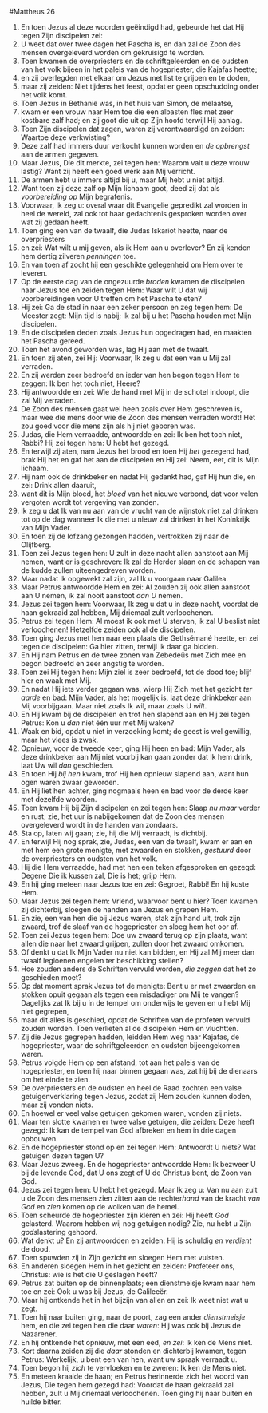 #Mattheus 26
1. En toen Jezus al deze woorden geëindigd had, gebeurde het dat Hij tegen Zijn discipelen zei:
2. U weet dat over twee dagen het Pascha is, en dan zal de Zoon des mensen overgeleverd worden om gekruisigd te worden.
3. Toen kwamen de overpriesters en de schriftgeleerden en de oudsten van het volk bijeen in het paleis van de hogepriester, die Kajafas heette;
4. en zij overlegden met elkaar om Jezus met list te grijpen en te doden,
5. maar zij zeiden: Niet tijdens het feest, opdat er geen opschudding onder het volk komt.
6. Toen Jezus in Bethanië was, in het huis van Simon, de melaatse,
7. kwam er een vrouw naar Hem toe die een albasten fles met zeer kostbare zalf had; en zij goot die uit op Zijn hoofd terwijl Hij aanlag.
8. Toen Zijn discipelen dat zagen, waren zij verontwaardigd en zeiden: Waartoe deze verkwisting?
9. Deze zalf had immers duur verkocht kunnen worden en *de opbrengst* aan de armen gegeven.
10. Maar Jezus, Die dit merkte, zei tegen hen: Waarom valt u deze vrouw lastig? Want zij heeft een goed werk aan Mij verricht.
11. De armen hebt u immers altijd bij u, maar Mij hebt u niet altijd.
12. Want toen zij deze zalf op Mijn lichaam goot, deed zij dat als *voorbereiding op* Mijn begrafenis.
13. Voorwaar, Ik zeg u: overal waar dit Evangelie gepredikt zal worden in heel de wereld, zal ook tot haar gedachtenis gesproken worden over wat zij gedaan heeft.
14. Toen ging een van de twaalf, die Judas Iskariot heette, naar de overpriesters
15. en zei: Wat wilt u mij geven, als ik Hem aan u overlever? En zij kenden hem dertig zilveren *penningen* toe.
16. En van toen af zocht hij een geschikte gelegenheid om Hem over te leveren.
17. Op de eerste dag van de ongezuurde *broden* kwamen de discipelen naar Jezus toe en zeiden tegen Hem: Waar wilt U dat wij voorbereidingen voor U treffen om het Pascha te eten?
18. Hij zei: Ga de stad in naar een zeker persoon en zeg tegen hem: De Meester zegt: Mijn tijd is nabij; Ik zal bij u het Pascha houden met Mijn discipelen.
19. En de discipelen deden zoals Jezus hun opgedragen had, en maakten het Pascha gereed.
20. Toen het avond geworden was, lag Hij aan met de twaalf.
21. En toen zij aten, zei Hij: Voorwaar, Ik zeg u dat een van u Mij zal verraden.
22. En zij werden zeer bedroefd en ieder van hen begon tegen Hem te zeggen: Ik ben het toch niet, Heere?
23. Hij antwoordde en zei: Wie de hand met Mij in de schotel indoopt, die zal Mij verraden.
24. De Zoon des mensen gaat wel heen zoals over Hem geschreven is, maar wee die mens door wie de Zoon des mensen verraden wordt! Het zou goed voor die mens zijn als hij niet geboren was.
25. Judas, die Hem verraadde, antwoordde en zei: Ik ben het toch niet, Rabbi? Hij zei tegen hem: U hebt het gezegd.
26. En terwijl zij aten, nam Jezus het brood en toen Hij *het* gezegend had, brak Hij het en gaf het aan de discipelen en Hij zei: Neem, eet, dit is Mijn lichaam.
27. Hij nam ook de drinkbeker en nadat Hij gedankt had, gaf Hij hun die, en zei: Drink allen daaruit,
28. want dit is Mijn bloed, het *bloed* van het nieuwe verbond, dat voor velen vergoten wordt tot vergeving van zonden.
29. Ik zeg u dat Ik van nu aan van de vrucht van de wijnstok niet zal drinken tot op de dag wanneer Ik die met u nieuw zal drinken in het Koninkrijk van Mijn Vader.
30. En toen zij de lofzang gezongen hadden, vertrokken zij naar de Olijfberg.
31. Toen zei Jezus tegen hen: U zult in deze nacht allen aanstoot aan Mij nemen, want er is geschreven: Ik zal de Herder slaan en de schapen van de kudde zullen uiteengedreven worden.
32. Maar nadat Ik opgewekt zal zijn, zal Ik u voorgaan naar Galilea.
33. Maar Petrus antwoordde Hem en zei: Al zouden zij ook allen aanstoot aan U nemen, ik zal nooit aanstoot *aan U* nemen.
34. Jezus zei tegen hem: Voorwaar, Ik zeg u dat u in deze nacht, voordat de haan gekraaid zal hebben, Mij driemaal zult verloochenen.
35. Petrus zei tegen Hem: Al moest ik ook met U sterven, ik zal U beslist niet verloochenen! Hetzelfde zeiden ook al de discipelen.
36. Toen ging Jezus met hen naar een plaats die Gethsémané heette, en zei tegen de discipelen: Ga hier zitten, terwijl Ik daar ga bidden.
37. En Hij nam Petrus en de twee zonen van Zebedeüs met Zich mee en begon bedroefd en zeer angstig te worden.
38. Toen zei Hij tegen hen: Mijn ziel is zeer bedroefd, tot de dood toe; blijf hier en waak met Mij.
39. En nadat Hij iets verder gegaan was, wierp Hij Zich met het gezicht *ter aarde* en bad: Mijn Vader, als het mogelijk is, laat deze drinkbeker aan Mij voorbijgaan. Maar niet zoals Ik wil, maar zoals U *wilt*.
40. En Hij kwam bij de discipelen en trof hen slapend aan en Hij zei tegen Petrus: Kon u *dan* niet één uur met Mij waken?
41. Waak en bid, opdat u niet in verzoeking komt; de geest is wel gewillig, maar het vlees is zwak.
42. Opnieuw, voor de tweede keer, ging Hij heen en bad: Mijn Vader, als deze drinkbeker aan Mij niet voorbij kan gaan zonder dat Ik hem drink, laat Uw wil *dan* geschieden.
43. En toen Hij *bij hen* kwam, trof Hij hen opnieuw slapend aan, want hun ogen waren zwaar geworden.
44. En Hij liet hen achter, ging nogmaals heen en bad voor de derde keer met dezelfde woorden.
45. Toen kwam Hij bij Zijn discipelen en zei tegen hen: Slaap *nu* *maar* verder en rust; zie, het uur is nabijgekomen dat de Zoon des mensen overgeleverd wordt in de handen van zondaars.
46. Sta op, laten wij gaan; zie, hij die Mij verraadt, is dichtbij.
47. En terwijl Hij nog sprak, zie, Judas, een van de twaalf, kwam er aan en met hem een grote menigte, met zwaarden en stokken, *gestuurd* door de overpriesters en oudsten van het volk.
48. Hij die Hem verraadde, had met hen een teken afgesproken en gezegd: Degene Die ik kussen zal, Die is het; grijp Hem.
49. En hij ging meteen naar Jezus toe en zei: Gegroet, Rabbi! En hij kuste Hem.
50. Maar Jezus zei tegen hem: Vriend, waarvoor bent u hier? Toen kwamen zij dichterbij, sloegen de handen aan Jezus en grepen Hem.
51. En zie, een van hen die bij Jezus waren, stak zijn hand uit, trok zijn zwaard, trof de slaaf van de hogepriester en sloeg hem het oor af.
52. Toen zei Jezus tegen hem: Doe uw zwaard terug op zijn plaats, want allen die naar het zwaard grijpen, zullen door het zwaard omkomen.
53. Of denkt u dat Ik Mijn Vader nu niet kan bidden, en Hij zal Mij meer dan twaalf legioenen engelen ter beschikking stellen?
54. Hoe zouden anders de Schriften vervuld worden, *die zeggen* dat het zo geschieden moet?
55. Op dat moment sprak Jezus tot de menigte: Bent u er met zwaarden en stokken opuit gegaan als tegen een misdadiger om Mij te vangen? Dagelijks zat Ik bij u in de tempel om onderwijs te geven en u hebt Mij niet gegrepen,
56. maar dit alles is geschied, opdat de Schriften van de profeten vervuld zouden worden. Toen verlieten al de discipelen Hem en vluchtten.
57. Zij die Jezus gegrepen hadden, leidden Hem weg naar Kajafas, de hogepriester, waar de schriftgeleerden en oudsten bijeengekomen waren.
58. Petrus volgde Hem op een afstand, tot aan het paleis van de hogepriester, en toen hij naar binnen gegaan was, zat hij bij de dienaars om het einde te zien.
59. De overpriesters en de oudsten en heel de Raad zochten een valse getuigenverklaring tegen Jezus, zodat zij Hem zouden kunnen doden, maar zij vonden niets.
60. En hoewel er veel valse getuigen gekomen waren, vonden zij niets.
61. Maar ten slotte kwamen er twee valse getuigen, die zeiden: Deze heeft gezegd: Ik kan de tempel van God afbreken en hem in drie dagen opbouwen.
62. En de hogepriester stond op en zei tegen Hem: Antwoordt U niets? Wat getuigen dezen tegen U?
63. Maar Jezus zweeg. En de hogepriester antwoordde Hem: Ik bezweer U bij de levende God, dat U ons zegt of U de Christus bent, de Zoon van God.
64. Jezus zei tegen hem: U hebt het gezegd. Maar Ik zeg u: Van nu aan zult u de Zoon des mensen zien zitten aan de rechter*hand* van de kracht *van God* en *zien* komen op de wolken van de hemel.
65. Toen scheurde de hogepriester zijn kleren en zei: Hij heeft *God* gelasterd. Waarom hebben wij nog getuigen nodig? Zie, nu hebt u Zijn *gods*lastering gehoord.
66. Wat denkt u? En zij antwoordden en zeiden: Hij is schuldig *en verdient* de dood.
67. Toen spuwden zij in Zijn gezicht en sloegen Hem met vuisten.
68. En anderen sloegen Hem in het gezicht en zeiden: Profeteer ons, Christus: wie is het die U geslagen heeft?
69. Petrus zat buiten op de binnenplaats; een dienstmeisje kwam naar hem toe en zei: Ook u was bij Jezus, de Galileeër.
70. Maar hij ontkende het in het bijzijn van allen en zei: Ik weet niet wat u zegt.
71. Toen hij naar buiten ging, naar de poort, zag een ander *dienstmeisje* hem, en die zei tegen hen die daar *waren*: Hij was ook bij Jezus de Nazarener.
72. En hij ontkende het opnieuw, met een eed, *en zei*: Ik ken de Mens niet.
73. Kort daarna zeiden zij die *daar* stonden en dichterbij kwamen, tegen Petrus: Werkelijk, u bent een van hen, want uw spraak verraadt u.
74. Toen begon hij *zich* te vervloeken en te zweren: Ik ken de Mens niet.
75. En meteen kraaide de haan; en Petrus herinnerde zich het woord van Jezus, Die tegen hem gezegd had: Voordat de haan gekraaid zal hebben, zult u Mij driemaal verloochenen. Toen ging hij naar buiten en huilde bitter.
